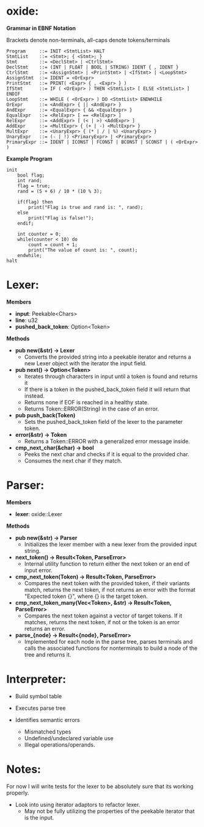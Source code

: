 # oxide:

**Grammar in EBNF Notation**

Brackets denote non-terminals, all-caps denote tokens/terminals
```
Program     ::= INIT <StmtList> HALT
StmtList    ::= <Stmt>; { <Stmt>; }
Stmt        ::= <DeclStmt> | <CtrlStmt>
DeclStmt    ::= (INT | FLOAT | BOOL | STRING) IDENT { , IDENT }
CtrlStmt    ::= <AssignStmt> | <PrintStmt> | <IfStmt> | <LoopStmt>
AssignStmt  ::= IDENT = <OrExpr>
PrintStmt   ::= PRINT( <Expr> { , <Expr> } )
IfStmt      ::= IF ( <OrExpr> ) THEN <StmtList> [ ELSE <StmtList> ] ENDIF
LoopStmt    ::= WHILE ( <OrExpr> ) DO <StmtList> ENDWHILE
OrExpr      ::= <AndExpr> { || <AndExpr> }
AndExpr     ::= <EqualExpr> { && <EqualExpr> }
EqualExpr   ::= <RelExpr> [ == <RelExpr> ]
RelExpr     ::= <AddExpr> [ (< | >) <AddExpr> ]
AddExpr     ::= <MultExpr> { (+ | -) <MultExpr> }
MultExpr    ::= <UnaryExpr> { (* | / | %) <UnaryExpr> }
UnaryExpr   ::= (- | !) <PrimaryExpr> | <PrimaryExpr>
PrimaryExpr ::= IDENT | ICONST | FCONST | BCONST | SCONST | ( <OrExpr> )
```

**Example Program**

```
init
    bool flag;
    int rand;
    flag = true;
    rand = (5 + 6) / 10 * (10 % 3);

    if(flag) then
        print("Flag is true and rand is: ", rand);
    else
        print("Flag is false!");
    endif;

    int counter = 0;
    while(counter < 10) do
        count = count + 1;
        print("The value of count is: ", count);
    endwhile;
halt
```

# Lexer:

**Members**

- **input**: Peekable\<Chars>
- **line**: u32
- **pushed_back_token**: Option\<Token>

**Methods**

- **pub new(&str) -> Lexer**
  - Converts the provided string into a peekable iterator and returns a new Lexer object with the iterator the input field.
- **pub next() -> Option\<Token>**
  - Iterates through characters in input until a token is found and returns it
  - If there is a token in the pushed_back_token field it will return that instead.
  - Returns none if EOF is reached in a healthy state.
  - Returns Token::ERROR(String) in the case of an error.
- **pub push_back(Token)**
  - Sets the pushed_back_token field of the lexer to the parameter token.
- **error(&str) -> Token**
  - Returns a Token::ERROR with a generalized error message inside.
- **cmp_next_char(&char) -> bool**
  - Peeks the next char and checks if it is equal to the provided char.
  - Consumes the next char if they match.

# Parser:

**Members**

- **lexer**: oxide::Lexer

**Methods**

- **pub new(&str) -> Parser**
  - Initializes the lexer member with a new lexer from the provided input string.
- **next_token() -> Result\<Token, ParseError>**
  - Internal utility function to return either the next token or an end of input error.
- **cmp_next_token(Token) -> Result\<Token, ParseError>**
  - Compares the next token with the provided token, if their variants match, returns the next token, if not returns an error with the format "Expected token {}", where {} is the target token.
- **cmp_next_token_many(Vec\<Token>, &str) -> Result\<Token, ParseError>**
  - Compares the next token against a vector of target tokens. If it matches, returns the next token, if not or the token is an error returns an error.
- **parse_{node} -> Result\<{node}, ParseError>**
  - Implemented for each node in the parse tree, parses terminals and calls the associated functions for nonterminals to build a node of the tree and returns it.

# Interpreter:

- Build symbol table

- Executes parse tree
- Identifies semantic errors
  - Mismatched types
  - Undefined/undeclared variable use
  - Illegal operations/operands.

# Notes:

For now I will write tests for the lexer to be absolutely sure that its working properly.

- Look into using iterator adaptors to refactor lexer.
  - May not be fully utilizing the properties of the peekable iterator that is the input.